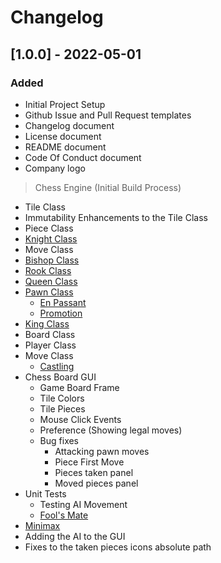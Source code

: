 # Changelog

<!-- ## Types of changes
- `Added` for new features.
- `Changed` for changes in existing functionality.
- `Deprecated` for soon-to-be removed features.
- `Removed` for now removed features.
- `Fixed` for any bug fixes.
- `Security` in case of vulnerabilities. -->


## [1.0.0] - 2022-05-01

### Added

- Initial Project Setup
- Github Issue and Pull Request templates
- Changelog document
- License document
- README document
- Code Of Conduct document
- Company logo

> Chess Engine (Initial Build Process)
- Tile Class
- Immutability Enhancements to the Tile Class
- Piece Class
- [Knight Class](https://en.wikipedia.org/wiki/Knight_(chess))
- Move Class
- [Bishop Class](https://en.wikipedia.org/wiki/Bishop_(chess))
- [Rook Class](https://en.wikipedia.org/wiki/Rook_(chess))
- [Queen Class](https://en.wikipedia.org/wiki/Queen_(chess))
- [Pawn Class](https://en.wikipedia.org/wiki/Pawn_(chess))
    - [En Passant](https://en.wikipedia.org/wiki/En_passant)
    - [Promotion](https://en.wikipedia.org/wiki/Promotion_(chess))
- [King Class](https://en.wikipedia.org/wiki/Castling)
- Board Class
- Player Class
- Move Class 
    - [Castling](https://en.wikipedia.org/wiki/Castling)
- Chess Board GUI
    - Game Board Frame
    - Tile Colors
    - Tile Pieces
    - Mouse Click Events
    - Preference (Showing legal moves)
    - Bug fixes
        - Attacking pawn moves
        - Piece First Move
        - Pieces taken panel
        - Moved pieces panel
- Unit Tests
    - Testing AI Movement
    - [Fool's Mate](https://en.wikipedia.org/wiki/Fool's_mate)
- [Minimax](https://en.wikipedia.org/wiki/Minimax)
- Adding the AI to the GUI
- Fixes to the taken pieces icons absolute path

<!-- [1.0.0]: https://github.com/scriptjumper/Java-Chess-Engine/releases/tag/v-1.0.0 -->
